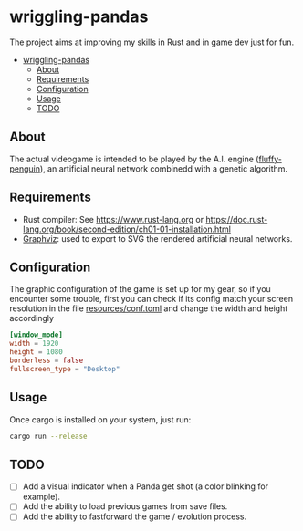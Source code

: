 # wriggling-pandas

The project aims at improving my skills in Rust and in game dev just for fun.

- [wriggling-pandas](#wriggling-pandas)
    - [About](#about)
    - [Requirements](#requirements)
    - [Configuration](#configuration)
    - [Usage](#usage)
    - [TODO](#todo)

## About

The actual videogame is intended to be played by the A.I. engine ([fluffy-penguin](https://github.com/dymayday/fluffy-penguin)), an artificial neural network combinedd with a genetic algorithm.

## Requirements

- Rust compiler: See https://www.rust-lang.org or https://doc.rust-lang.org/book/second-edition/ch01-01-installation.html
- [Graphviz](http://www.graphviz.org/): used to export to SVG the rendered artificial neural networks.

## Configuration

The graphic configuration of the game is set up for my gear, so if you encounter some trouble, first you can check if its config match your screen resolution in the file [resources/conf.toml](resources/conf.toml) and change the width and height accordingly

```toml
[window_mode]
width = 1920
height = 1080
borderless = false
fullscreen_type = "Desktop"
```

## Usage

Once cargo is installed on your system, just run:

```bash
cargo run --release
```

## TODO

- [ ] Add a visual indicator when a Panda get shot (a color blinking for example).
- [ ] Add the ability to load previous games from save files.
- [ ] Add the ability to fastforward the game / evolution process.
